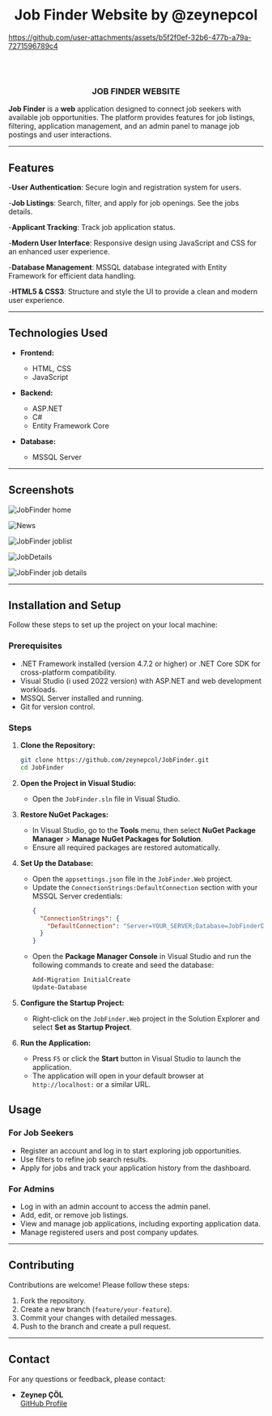 <h1 align="center">Job Finder Website by @zeynepcol</h1> 

https://github.com/user-attachments/assets/b5f2f0ef-32b6-477b-a79a-7271596789c4

<br></br>
 <h3 align="center">JOB FINDER WEBSITE</h3>

**Job Finder** is a **web** application designed to connect job seekers with available job opportunities. The platform provides features for job listings, filtering, application management, and an admin panel to manage job postings and user interactions.

---

## Features

-**User Authentication**: Secure login and registration system for users.

-**Job Listings**: Search, filter, and apply for job openings. See the jobs details.

-**Applicant Tracking**: Track job application status.

-**Modern User Interface**: Responsive design using JavaScript and CSS for an enhanced user experience.

-**Database Management**: MSSQL database integrated with Entity Framework for efficient data handling.

-**HTML5 & CSS3**: Structure and style the UI to provide a clean and modern user experience.

---

## Technologies Used

- **Frontend:**
  - HTML, CSS
  - JavaScript
  

- **Backend:**
  - ASP.NET
  - C#
  - Entity Framework Core

- **Database:**
  - MSSQL Server

---

## Screenshots

![JobFinder home](https://github.com/user-attachments/assets/102ff3e9-2b0b-4e3e-bb8b-ee8b9f5e1db3)


![News](https://github.com/user-attachments/assets/ed3b4672-191f-46c8-8c77-dee1ebb52a94)


![JobFinder joblist](https://github.com/user-attachments/assets/6584c0d8-cfe9-4828-87a3-4b4ebf65c618)


![JobDetails](https://github.com/user-attachments/assets/4f718ca0-9f43-45af-86ba-a69b39388f5d)


![JobFinder job details](https://github.com/user-attachments/assets/4de4ae7c-b76b-4b45-857c-f518c311a78b)

---
## Installation and Setup

Follow these steps to set up the project on your local machine:

### Prerequisites

- .NET Framework installed (version 4.7.2 or higher) or .NET Core SDK for cross-platform compatibility.
- Visual Studio (i used 2022 version) with ASP.NET and web development workloads.
- MSSQL Server installed and running.
- Git for version control.

### Steps

1. **Clone the Repository:**
   ```bash
   git clone https://github.com/zeynepcol/JobFinder.git
   cd JobFinder
   ```

2. **Open the Project in Visual Studio:**
   - Open the `JobFinder.sln` file in Visual Studio.

3. **Restore NuGet Packages:**
   - In Visual Studio, go to the **Tools** menu, then select **NuGet Package Manager** > **Manage NuGet Packages for Solution**.
   - Ensure all required packages are restored automatically.

4. **Set Up the Database:**
   - Open the `appsettings.json` file in the `JobFinder.Web` project.
   - Update the `ConnectionStrings:DefaultConnection` section with your MSSQL Server credentials:
     ```json
     {
       "ConnectionStrings": {
         "DefaultConnection": "Server=YOUR_SERVER;Database=JobFinderDB;Trusted_Connection=True;"
       }
     }
     ```
   - Open the **Package Manager Console** in Visual Studio and run the following commands to create and seed the database:
     ```bash
     Add-Migration InitialCreate
     Update-Database
     ```

5. **Configure the Startup Project:**
   - Right-click on the `JobFinder.Web` project in the Solution Explorer and select **Set as Startup Project**.

6. **Run the Application:**
   - Press `F5` or click the **Start** button in Visual Studio to launch the application.
   - The application will open in your default browser at `http://localhost:` or a similar URL.



## Usage

### For Job Seekers
- Register an account and log in to start exploring job opportunities.
- Use filters to refine job search results.
- Apply for jobs and track your application history from the dashboard.

### For Admins
- Log in with an admin account to access the admin panel.
- Add, edit, or remove job listings.
- View and manage job applications, including exporting application data.
- Manage registered users and post company updates.

---


## Contributing

Contributions are welcome! Please follow these steps:

1. Fork the repository.
2. Create a new branch (`feature/your-feature`).
3. Commit your changes with detailed messages.
4. Push to the branch and create a pull request.

---

## Contact

For any questions or feedback, please contact:
- **Zeynep ÇÖL**  
  [GitHub Profile](https://github.com/zeynepcol)
